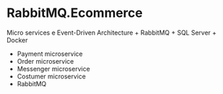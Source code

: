 # RabbitMQ.Ecommerce
Micro services e Event-Driven Architecture + RabbitMQ + SQL Server + Docker

- Payment microservice
- Order microservice
- Messenger microservice
- Costumer microservice
- RabbitMQ
